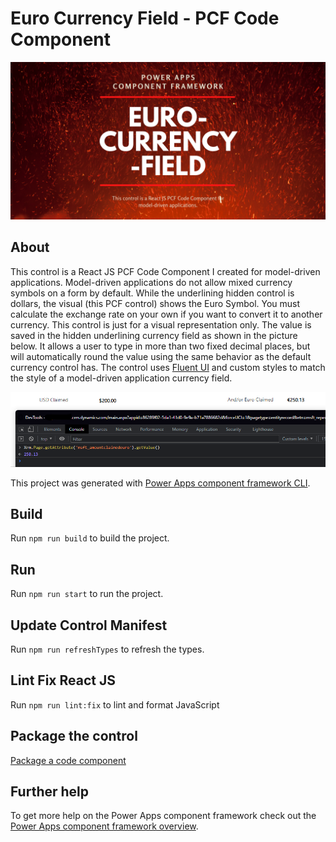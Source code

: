 # Euro Currency Field - PCF Code Component

![App Logo](logo.png)


## About

This control is a React JS PCF Code Component I created for model-driven applications.  Model-driven applications do not allow mixed currency symbols on a form by default.  While the underlining hidden control is dollars, the visual (this PCF control) shows the Euro Symbol.  You must calculate the exchange rate on your own if you want to convert it to another currency.  This control is just for a visual representation only. The value is saved in the hidden underlining currency field as shown in the picture below.  It allows a user to type in more than two fixed decimal places, but will automatically round the value using the same behavior as the default currency control has.  The control uses [Fluent UI](https://developer.microsoft.com/en-us/fluentui#/) and custom styles to match the style of a model-driven application currency field.

![App Image](euro-pcf.png)

This project was generated with [Power Apps component framework CLI](https://docs.microsoft.com/en-us/powerapps/developer/component-framework/get-powerapps-cli).

## Build

Run `npm run build` to build the project. 

## Run

Run `npm run start` to run the project.

## Update Control Manifest

Run `npm run refreshTypes` to refresh the types.

## Lint Fix React JS

Run `npm run lint:fix` to lint and format JavaScript

## Package the control

[Package a code component](https://docs.microsoft.com/en-us/powerapps/developer/component-framework/import-custom-controls)

## Further help

To get more help on the Power Apps component framework check out the [Power Apps component framework overview](https://docs.microsoft.com/en-us/powerapps/developer/component-framework/overview).
